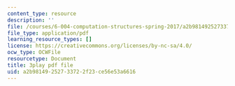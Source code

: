 ```yaml
---
content_type: resource
description: ''
file: /courses/6-004-computation-structures-spring-2017/a2b98149252733722f23ce56e53a6616_-OduZBd1aHw.pdf
file_type: application/pdf
learning_resource_types: []
license: https://creativecommons.org/licenses/by-nc-sa/4.0/
ocw_type: OCWFile
resourcetype: Document
title: 3play pdf file
uid: a2b98149-2527-3372-2f23-ce56e53a6616
---
```

